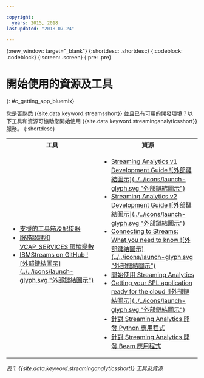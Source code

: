 ```yaml
---

copyright:
  years: 2015, 2018
lastupdated: "2018-07-24"

---
```


<!-- Attribute definitions -->
{:new_window: target="_blank"}
{:shortdesc: .shortdesc}
{:codeblock: .codeblock}
{:screen: .screen}
{:pre: .pre}

# 開始使用的資源及工具
{: #c_getting_app_bluemix}


 您是否熟悉 {{site.data.keyword.streamsshort}} 並且已有可用的開發環境？以下工具和資源可協助您開始使用 {{site.data.keyword.streaminganalyticsshort}} 服務。
{:shortdesc}

<table summary="此表格提供開發及部署 {{site.data.keyword.streamsshort}} 應用程式時所需的工具及資源的清單。">
  <tr>
    <th>工具<br></th>
    <th>資源<br></th>
  </tr>
  <tr>
    <td>
      <ul>
        <li><a href="/docs/services/StreamingAnalytics/compatible_toolkits.html" target="_blank">支援的工具箱及配接器</a><br></li>
        <li><a href="/docs/services/StreamingAnalytics/service_plans.html#vcap_services" target="_blank">服務認證和 VCAP_SERVICES 環境變數</a><br></li>
        <li><a href="https://github.com/IBMStreams" target="_blank">IBMStreams on GitHub ![外部鏈結圖示](../../icons/launch-glyph.svg "外部鏈結圖示")</a><br></li>
      </ul>    
    </td>
    <td>
      <ul>
        <li><a href="https://developer.ibm.com/streamsdev/docs/bluemix-streaming-analytics-development-guide/" target="_blank">Streaming Analytics v1 Development Guide ![外部鏈結圖示](../../icons/launch-glyph.svg "外部鏈結圖示")</a><br></li>
        <li><a href="https://developer.ibm.com/streamsdev/docs/streaming-analytics-dev-guide/" target="_blank">Streaming Analytics v2 Development Guide ![外部鏈結圖示](../../icons/launch-glyph.svg "外部鏈結圖示")</a><br></li>
        <li><a href="https://www.ibm.com/blogs/bluemix/2017/02/connecting-to-streams/" target="_blank">Connecting to Streams: What you need to know ![外部鏈結圖示](../../icons/launch-glyph.svg "外部鏈結圖示")</a><br></li>
        <li><a href="/docs/services/StreamingAnalytics/index.html" target="_blank">開始使用 Streaming Analytics</a><br></li>
        <li><a href="https://developer.ibm.com/streamsdev/docs/getting-spl-application-ready-cloud" target="_blank">Getting your SPL application ready for the cloud ![外部鏈結圖示](../../icons/launch-glyph.svg "外部鏈結圖示")</a><br></li>
        <li><a href="/docs/services/StreamingAnalytics/t_develop_apps_python.html#t_develop_apps_python" target="_blank">針對 Streaming Analytics 開發 Python 應用程式</a><br></li>
        <li><a href="/docs/services/StreamingAnalytics/develop_beam_apps.html" target="_blank">針對 Streaming Analytics 開發 Beam 應用程式</a><br></li>
      </ul>    
    </td>
  </tr>
</table>

*表 1. {{site.data.keyword.streaminganalyticsshort}} 工具及資源*
